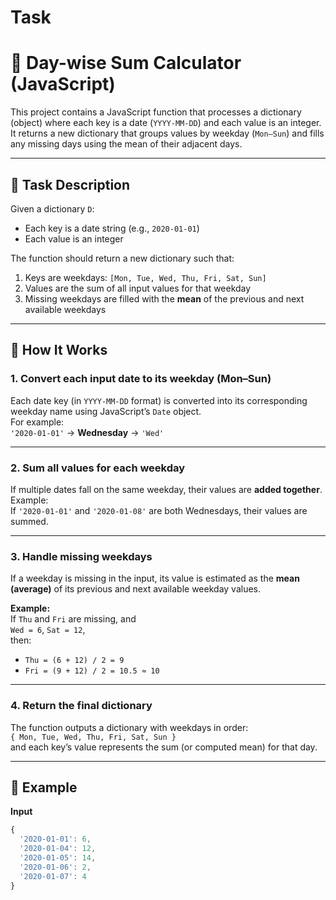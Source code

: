 # Task
# 🧮 Day-wise Sum Calculator (JavaScript)

This project contains a JavaScript function that processes a dictionary (object) where each key is a date (`YYYY-MM-DD`) and each value is an integer.  
It returns a new dictionary that groups values by weekday (`Mon–Sun`) and fills any missing days using the mean of their adjacent days.

---

## 📘 Task Description

Given a dictionary `D`:

- Each key is a date string (e.g., `2020-01-01`)
- Each value is an integer

The function should return a new dictionary such that:

1. Keys are weekdays: `[Mon, Tue, Wed, Thu, Fri, Sat, Sun]`
2. Values are the sum of all input values for that weekday
3. Missing weekdays are filled with the **mean** of the previous and next available weekdays

---

## 🧠 How It Works

### 1. Convert each input date to its weekday (Mon–Sun)
Each date key (in `YYYY-MM-DD` format) is converted into its corresponding weekday name using JavaScript’s `Date` object.  
For example:  
`'2020-01-01'` → **Wednesday** → `'Wed'`

---

### 2. Sum all values for each weekday  
If multiple dates fall on the same weekday, their values are **added together**.  
Example:  
If `'2020-01-01'` and `'2020-01-08'` are both Wednesdays, their values are summed.

---

### 3. Handle missing weekdays  
If a weekday is missing in the input, its value is estimated as the **mean (average)** of its previous and next available weekday values.  

**Example:**  
If `Thu` and `Fri` are missing, and  
`Wed = 6`, `Sat = 12`,  
then:
- `Thu = (6 + 12) / 2 = 9`  
- `Fri = (9 + 12) / 2 = 10.5 ≈ 10`

---

### 4. Return the final dictionary  
The function outputs a dictionary with weekdays in order:  
`{ Mon, Tue, Wed, Thu, Fri, Sat, Sun }`  
and each key’s value represents the sum (or computed mean) for that day.

---

## 🧩 Example

**Input**
```javascript
{
  '2020-01-01': 6,
  '2020-01-04': 12,
  '2020-01-05': 14,
  '2020-01-06': 2,
  '2020-01-07': 4
}
